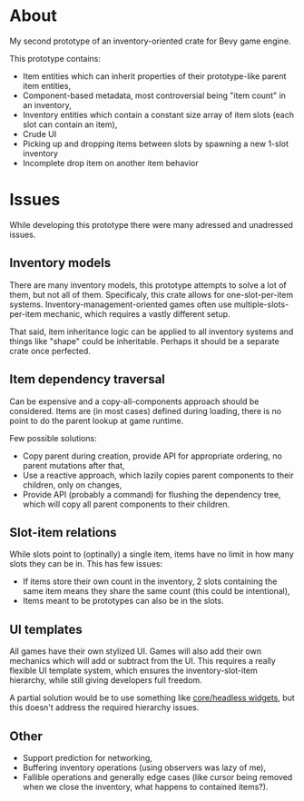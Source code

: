 # About

My second prototype of an inventory-oriented crate for Bevy game engine.

This prototype contains:
- Item entities which can inherit properties of their prototype-like parent item entities,
- Component-based metadata, most controversial being "item count" in an inventory,
- Inventory entities which contain a constant size array of item slots (each slot can contain an item),
- Crude UI
- Picking up and dropping items between slots by spawning a new 1-slot inventory
- Incomplete drop item on another item behavior



# Issues

While developing this prototype there were many adressed and unadressed issues.


## Inventory models

There are many inventory models, this prototype attempts to solve a lot of them, but not all of them.
Specificaly, this crate allows for one-slot-per-item systems.
Inventory-management-oriented games often use multiple-slots-per-item mechanic, which requires a vastly different setup.

That said, item inheritance logic can be applied to all inventory systems and things like "shape" could be inheritable.
Perhaps it should be a separate crate once perfected.


## Item dependency traversal

Can be expensive and a copy-all-components approach should be considered.
Items are (in most cases) defined during loading, there is no point to do the parent lookup at game runtime.

Few possible solutions:
- Copy parent during creation, provide API for appropriate ordering, no parent mutations after that,
- Use a reactive approach, which lazily copies parent components to their children, only on changes,
- Provide API (probably a command) for flushing the dependency tree, which will copy all parent components to their children.


## Slot-item relations

While slots point to (optinally) a single item, items have no limit in how many slots they can be in.
This has few issues:
- If items store their own count in the inventory, 2 slots containing the same item means they share the same count (this could be intentional),
- Items meant to be prototypes can also be in the slots.


## UI templates

All games have their own stylized UI.
Games will also add their own mechanics which will add or subtract from the UI.
This requires a really flexible UI template system, which ensures the inventory-slot-item hierarchy, while still giving developers full freedom.

A partial solution would be to use something like [core/headless widgets](https://github.com/viridia/thorium_ui/tree/main/crates/thorium_ui_headless), but this doesn't address the required hierarchy issues.


## Other

- Support prediction for networking,
- Buffering inventory operations (using observers was lazy of me),
- Fallible operations and generally edge cases (like cursor being removed when we close the inventory, what happens to contained items?).
